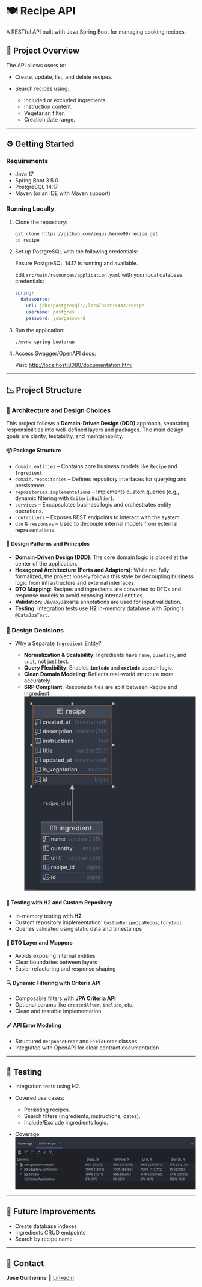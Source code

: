 # 🍽️ Recipe API

A RESTful API built with Java Spring Boot for managing cooking recipes.

## 🧠 Project Overview
The API allows users to:

* Create, update, list, and delete recipes.
* Search recipes using:

    * Included or excluded ingredients.
    * Instruction content.
    * Vegetarian filter.
    * Creation date range.

---

## ⚙️ Getting Started

### Requirements

* Java 17
* Spring Boot 3.5.0
* PostgreSQL 14.17
* Maven (or an IDE with Maven support)

### Running Locally

1. Clone the repository:

   ```bash
   git clone https://github.com/zeguilherme99/recipe.git
   cd recipe
   ```

2. Set up PostgreSQL with the following credentials:

   Ensure PostgreSQL 14.17 is running and available.

    Edit `src/main/resources/application.yaml` with your local database credentials:
    
    ```yaml
    spring:
      datasource:
        url: jdbc:postgresql://localhost:5432/recipe
        username: postgres
        password: yourpassword
    ```

3. Run the application:

   ```bash
   ./mvnw spring-boot:run
   ```

4. Access Swagger/OpenAPI docs:

   Visit: [http://localhost:8080/documentation.html](http://localhost:8080/documentation.html)

---

## 📉 Project Structure

### 🧠 Architecture and Design Choices

This project follows a **Domain-Driven Design (DDD)** approach, separating responsibilities into well-defined layers and packages. The main design goals are clarity, testability, and maintainability.

#### 📦 Package Structure

- `domain.entities` – Contains core business models like `Recipe` and `Ingredient`.
- `domain.repositories` – Defines repository interfaces for querying and persistence.
- `repositories.implementations` – Implements custom queries (e.g., dynamic filtering with `CriteriaBuilder`).
- `services` – Encapsulates business logic and orchestrates entity operations.
- `controllers` – Exposes REST endpoints to interact with the system.
- `dto` & `responses` – Used to decouple internal models from external representations.

#### 🧱 Design Patterns and Principles

- **Domain-Driven Design (DDD)**: The core domain logic is placed at the center of the application.
- **Hexagonal Architecture (Ports and Adapters)**: While not fully formalized, the project loosely follows this style by decoupling business logic from infrastructure and external interfaces.
- **DTO Mapping**: Recipes and ingredients are converted to DTOs and response models to avoid exposing internal entities.
- **Validation**: Javax/Jakarta annotations are used for input validation.
- **Testing**: Integration tests use **H2** in-memory database with Spring's `@DataJpaTest`.

### 🫠 Design Decisions

* Why a Separate `Ingredient` Entity?

  * **Normalization & Scalability**: Ingredients have `name`, `quantity`, and `unit`, not just text.
  * **Query Flexibility**: Enables **`include`** and **`exclude`** search logic.
  * **Clean Domain Modeling**: Reflects real-world structure more accurately.
  * **SRP Compliant**: Responsibilities are split between Recipe and Ingredient.
    ![recipe.png](./src/main/resources/static/recipe.png)
#### 💪 Testing with H2 and Custom Repository

* In-memory testing with **H2**
* Custom repository implementation: `CustomRecipeJpaRepositoryImpl`
* Queries validated using static data and timestamps

#### 📃 DTO Layer and Mappers

* Avoids exposing internal entities
* Clear boundaries between layers
* Easier refactoring and response shaping

#### 🔍 Dynamic Filtering with Criteria API

* Composable filters with **JPA Criteria API**
* Optional params like `createdAfter`, `include`, etc.
* Clean and testable implementation

#### 🖌️ API Error Modeling

* Structured `ResponseError` and `FieldError` classes
* Integrated with OpenAPI for clear contract documentation
---

## 🔮 Testing

* Integration tests using H2.
* Covered use cases:

    * Persisting recipes.
    * Search filters (ingredients, instructions, dates).
    * Include/Exclude ingredients logic.
* Coverage
  ![coverage.png](./src/main/resources/static/coverage.png)

---
##  🧩 Future Improvements

* Create database indexes
* Ingredients CRUD endpoints
* Search by recipe name

---

## 💌 Contact

**José Guilherme**
💼 [LinkedIn](https://www.linkedin.com/in/jose-guilherme-dias/)
